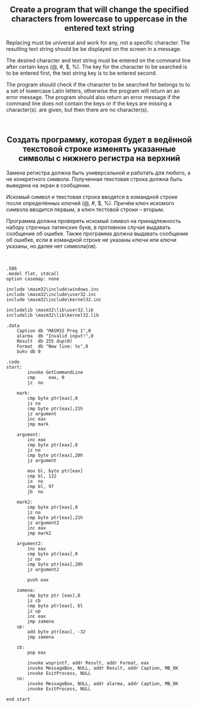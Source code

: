 <h2 align="center">Create a program that will change the specified characters from lowercase to uppercase in the entered text string</h2>

Replacing must be universal and work for any, not a specific character. The resulting text string should be be displayed on the screen in a message.

The desired character and text string must be entered on the command line after certain keys (@, #, $, %). The key for the character to be searched is to be entered first, the test string key is to be entered second. 

The program should check if the character to be searched for belongs to to a set of lowercase Latin letters, otherwise the program will return an an error message. The program should also return an error message if the command line does not contain the keys or if the keys are missing a character(s). are given, but then there are no character(s).

<br>

<h2 align="center">Создать программу, которая будет в ведённой текстовой строке изменять указанные символы с нижнего регистра на верхний</h2>

Замена регистра должна быть универсальной и работать для любого, а не конкретного символа. Полученная текстовая строка должна быть выведена на экран в сообщении.

Искомый символ и текстовая строка вводятся в командной строке после определённых ключей (@, #, $, %). Причём ключ искомого символа вводится первым, а ключ тестовой строки – вторым. 

Программа должна проверять искомый символ на принадлежность набору строчных латинских букв, в противном случае выдавать сообщение об ошибке. Также программа должна выдавать сообщение об ошибке, если в командной строке не указаны ключи или ключи указаны, но далее нет символа(ов).

<br>

```
.586
.model flat, stdcall
option casemap: none

include \masm32\include\windows.inc
include \masm32\include\user32.inc
include \masm32\include\kernel32.inc

includelib \masm32\lib\user32.lib
includelib \masm32\lib\kernel32.lib

.data
	Caption db "MASM32 Prog 1",0
	alarma 	db "Invalid input!",0
	Result  db 255 dup(0)
	Format  db "New line: %s",0
	bukv db 0
	
.code
start:
		invoke GetCommandLine
		cmp 	eax, 0
		jz 	no

	mark:
		cmp byte ptr[eax],0 
		jz no              
		cmp byte ptr[eax],21h
		jz argument
		inc eax
		jmp mark

	argument:
		inc eax
		cmp byte ptr[eax],0
		jz no
		cmp byte ptr[eax],20h
		jz argument	

		mov bl, byte ptr[eax]
		cmp bl, 122
		ja  no
		cmp bl, 97
		jb  no

	mark2:
		cmp byte ptr[eax],0
		jz no
		cmp byte ptr[eax],21h
		jz argument2
		inc eax
		jmp mark2	

	argument2:
		inc eax
		cmp byte ptr[eax],0
		jz no
		cmp byte ptr[eax],20h
		jz argument2

		push eax

	zamena:
		cmp byte ptr [eax],0
		jz cb
		cmp byte ptr[eax], bl
		jz up
		inc eax
		jmp zamena
	up:	
		add byte ptr[eax], -32
		jmp zamena

	cb:	
		pop eax

		invoke wsprintf, addr Result, addr Format, eax
		invoke MessageBox, NULL, addr Result, addr Caption, MB_OK
		invoke ExitProcess, NULL
	no:
		invoke MessageBox, NULL, addr alarma, addr Caption, MB_OK
		invoke ExitProcess, NULL
	
end start
```
